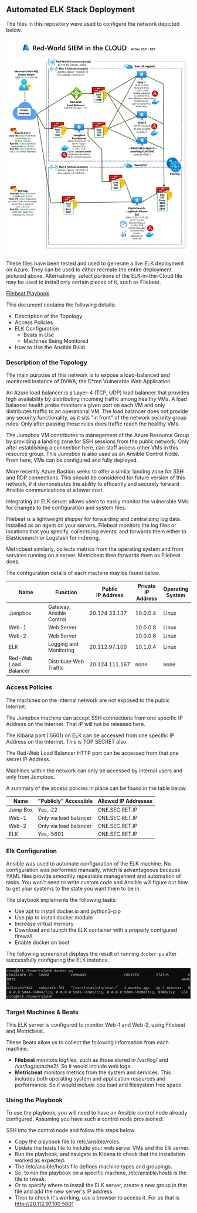 ## Automated ELK Stack Deployment

The files in this repository were used to configure the network depicted below.

![Red World SIEM Network Diagram](Diagrams/Red-World-Network-Map-Phase-2.png "Red World SIEM Network Diagram")

These files have been tested and used to generate a live ELK deployment on Azure. 
They can be used to either recreate the entire deployment pictured above. Alternatively, 
select portions of the ELK-in-the-Cloud file may be used to install only certain pieces of it, such as Filebeat.

[Filebeat Playbook](./Ansible/ansible.Backup.Before.Roles/filebeat-playbook.yml)

This document contains the following details:
- Description of the Topology
- Access Policies
- ELK Configuration
  - Beats in Use
  - Machines Being Monitored
- How to Use the Ansible Build


### Description of the Topology

The main purpose of this network is to expose a load-balanced and monitored instance of DVWA, the D*mn Vulnerable Web Application.

An Azure load balancer is a Layer-4 (TCP, UDP) load balancer that provides high availability by distributing 
incoming traffic among healthy VMs. A load balancer health probe monitors a given port on each VM and only 
distributes traffic to an operational VM.  The load balancer does not provide any security functionality, as it sits "in front" of the
network security group rules. Only after passing those rules does traffic reach the healthy VMs.

The Jumpbox VM contributes to management of the Azure Resource Group by providing a landing zone for SSH sessions 
from the public network. Only after establishing a connection here, can staff access other VMs in this resource group.
This Jumpbox is also used as an Ansible Control Node. From here, VMs can be configured and fully deployed.

More recently Azure Bastion seeks to offer a similar landing zone for SSH and RDP connections. This should be considered
for future version of this network, if it demonstrates the ability to efficently and securely forward Ansible communications at a lower cost.

Integrating an ELK server allows users to easily monitor the vulnerable VMs for changes to the configuration and system files.

Filebeat is a lightweight shipper for forwarding and centralizing log data. Installed as an agent on your servers, 
Filebeat monitors the log files or locations that you specify, collects log events, and forwards them either to Elasticsearch or Logstash for indexing.

Metricbeat similarly, collects metrics from the operating system and from services running on a server. Metricbeat then forwards them as Filebeat does.

The configuration details of each machine may be found below.
<!-- Note: Use the [Markdown Table Generator](http://www.tablesgenerator.com/markdown_tables) to add/remove values from the table_.
 -->
| Name    | Function                              | Public<br>IP Address | Private<br>IP Address | Operating<br>System |
|---------|---------------------------------------|----------------------|-----------------------|---------------------|
| Jumpbox | Gateway,<br>Ansible Control           | 20.124.33.137        | 10.0.0.4              | Linux               |
| Web-1   | Web Server                            |                      | 10.0.0.8              | Linux               |
| Web-2   | Web Server                            |                      | 10.0.0.6              | Linux               |
| ELK     | Logging and Monitoring                | 20.112.97.100        | 10.1.0.4              | Linux               |
| Red-Web Load Balancer     | Distribute Web Traffic | 20.124.111.167     | none    | none               |
### Access Policies

The machines on the internal network are not exposed to the public Internet. 

The Jumpbox machine can accept SSH connections from one specific IP Address on the Internet. That IP will not be released here.

The Kibana port (:5601) on ELK can be accessed from one specific IP Address on the Internet. This is TOP SECRET also.

The Red-Web Load Balancer HTTP port can be accessed from that one secret IP Address.

Machines within the network can only be accessed by internal users and only from Jumpbox.

A summary of the access policies in place can be found in the table below.

| Name     | "Publicly" Accessible | Allowed IP Addresses |
|----------|---------------------|----------------------|
| Jump Box | Yes, :22            |  ONE.SEC.RET.IP    |
| Web-1    | Only via load balancer |  ONE.SEC.RET.IP    |
| Web-2    | Only via load balancer |  ONE.SEC.RET.IP    |
| ELK      | Yes, :5601          |  ONE.SEC.RET.IP    |

### Elk Configuration

Ansible was used to automate configuration of the ELK machine. No configuration was performed manually, which is advantageous because 
YAML files provide smoothly repeatable management and automation of tasks. You won't need to write custom code and Ansible will 
figure out how to get your systems to the state you want them to be in.

The playbook implements the following tasks:
- Use apt to install docker.io and python3-pip
- Use pip to install docker module
- Increase virtual memory
- Download and launch the ELK container with a properly configured firewall
- Enable docker on boot

The following screenshot displays the result of running `docker ps` after successfully configuring the ELK instance.

![Screenshot from ELK of docker ps](./Ansible/Images/ELK-container.png)

### Target Machines & Beats
This ELK server is configured to monitor Web-1 and Web-2, using Filebeat and Metricbeat.

These Beats allow us to collect the following information from each machine:
- **Filebeat** monitors logfiles, such as those stored in /var/log/ and /var/log/apache2/. So it would include web logs.
- **Metricbeat** monitors metrics from the system and services. This includes both operating system and application resources and performance. So it would include cpu load and filesystem free space.

### Using the Playbook
To use the playbook, you will need to have an Ansible control node already configured. Assuming you have such a control node provisioned: 

SSH into the control node and follow the steps below:
- Copy the playbook file to /etc/ansible/roles.
- Update the hosts file to include your web server VMs and the Elk server.
- Run the playbook, and navigate to Kibana to check that the installation worked as expected.
- The /etc/ansible/hosts file defines machine types and groupings.
- So, to run the playbook on a specific machine, /etc/ansible/hosts is the file to tweak.
- Or to specify where to install the ELK server, create a new group in that file and add the new server's IP address. 
- Then to check it's working, use a browser to access it. For us that is http://20.112.97.100:5601

